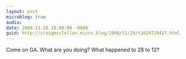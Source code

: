 ```yaml
---
layout: post
microblog: true
audio: 
date: 2008-11-28 18:00:00 -0600
guid: http://craigmcclellan.micro.blog/2008/11/29/t1029729417.html
---
```

Come on GA.  What are you doing?  What happened to 28 to 12?
